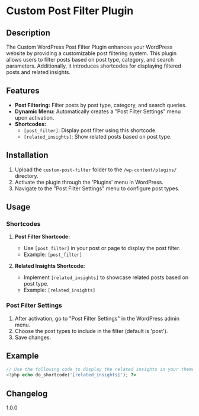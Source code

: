 # Custom Post Filter Plugin

## Description

The Custom WordPress Post Filter Plugin enhances your WordPress website by providing a customizable post filtering system. This plugin allows users to filter posts based on post type, category, and search parameters. Additionally, it introduces shortcodes for displaying filtered posts and related insights.

## Features

- **Post Filtering:** Filter posts by post type, category, and search queries.
- **Dynamic Menu:** Automatically creates a "Post Filter Settings" menu upon activation.
- **Shortcodes:**
  - `[post_filter]`: Display post filter using this shortcode.
  - `[related_insights]`: Show related posts based on post type.

## Installation

1. Upload the `custom-post-filter` folder to the `/wp-content/plugins/` directory.
2. Activate the plugin through the 'Plugins' menu in WordPress.
3. Navigate to the "Post Filter Settings" menu to configure post types.

## Usage

### Shortcodes

1. **Post Filter Shortcode:**
   - Use `[post_filter]` in your post or page to display the post filter.
   - Example: `[post_filter]`

2. **Related Insights Shortcode:**
   - Implement `[related_insights]` to showcase related posts based on post type.
   - Example: `[related_insights]`

### Post Filter Settings

1. After activation, go to "Post Filter Settings" in the WordPress admin menu.
2. Choose the post types to include in the filter (default is 'post').
3. Save changes.

## Example

```php
// Use the following code to display the related insights in your theme files.
<?php echo do_shortcode('[related_insights]'); ?>
```

## Changelog

1.0.0
